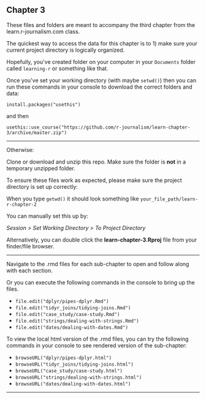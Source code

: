 ## Chapter 3

These files and folders are meant to accompany the third chapter from the learn.r-journalism.com class.

The quickest way to access the data for this chapter is to 1) make sure your current project directory is logically organized. 

Hopefully, you've created folder on your computer in your `Documents` folder called `learning-r` or something like that.

Once you've set your working directory (with maybe `setwd()`) then you can run these commands in your console to download the correct folders and data:

```
install.packages("usethis")
```

and then

```
usethis::use_course("https://github.com/r-journalism/learn-chapter-3/archive/master.zip")
```

----

Otherwise:

Clone or download and unzip this repo. Make sure the folder is **not** in a temporary unzipped folder.

To ensure these files work as expected, please make sure the project directory is set up correctly: 

When you type `getwd()` it should look something like `your_file_path/learn-r-chapter-2`

You can manually set this up by:

*Session > Set Working Directory > To Project Directory*

Alternatively, you can double click the **learn-chapter-3.Rproj** file from your finder/file browser.

----

Navigate to the .rmd files for each sub-chapter to open and follow along with each section.

Or you can execute the following commands in the console to bring up the files.

* `file.edit("dplyr/pipes-dplyr.Rmd")`
* `file.edit("tidyr_joins/tidying-joins.Rmd")`
* `file.edit("case_study/case-study.Rmd")`
* `file.edit("strings/dealing-with-strings.Rmd")`
* `file.edit("dates/dealing-with-dates.Rmd")`

To view the local html version of the .rmd files, you can try the following commands in your console to see rendered version of the sub-chapter:

* `browseURL("dplyr/pipes-dplyr.html")`
* `browseURL("tidyr_joins/tidying-joins.html")`
* `browseURL("case_study/case-study.html")`
* `browseURL("strings/dealing-with-strings.html")`
* `browseURL("dates/dealing-with-dates.html")`


----
